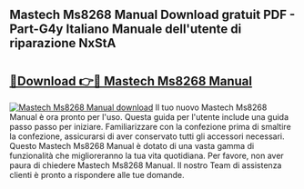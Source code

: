 ## Mastech Ms8268 Manual Download gratuit PDF - Part-G4y Italiano Manuale dell'utente di riparazione NxStA

# <h2><a href="http://dffx9th.blite.top/?on=Mastech+Ms8268+Manual">🔗Download 👉🔴 Mastech Ms8268 Manual</a></h2>

[![Mastech Ms8268 Manual download](https://i.imgur.com/lujVjoI.png)](http://dffx9th.blite.top/?on=Mastech+Ms8268+Manual)
Il tuo nuovo Mastech Ms8268 Manual è ora pronto per l'uso. Questa guida per l'utente include una guida passo passo per iniziare. Familiarizzare con la confezione prima di smaltire la confezione, assicurarsi di aver conservato tutti gli accessori necessari. Questo Mastech Ms8268 Manual è dotato di una vasta gamma di funzionalità che miglioreranno la tua vita quotidiana. Per favore, non aver paura di chiedere Mastech Ms8268 Manual. Il nostro Team di assistenza clienti è pronto a rispondere alle tue domande.
